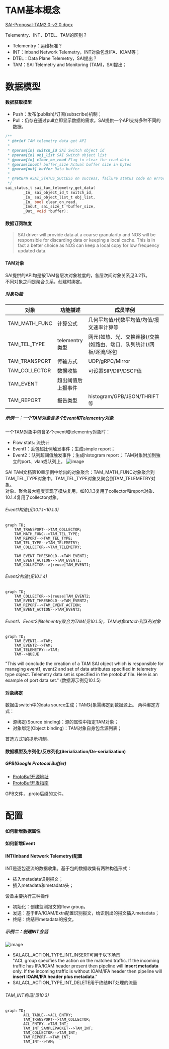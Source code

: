
# TAM基本概念
[SAI-Proposal-TAM2.0-v2.0.docx](https://github.com/opencomputeproject/SAI/tree/master/doc/TAM)

Telementry、INT、DTEL、TAM的区别？
- Telementry：运维标准？
- INT：Inband Network Telemetry，INT对象包含IFA、IOAM等；
- DTEL：Data Plane Telemetry，SAI提出？
- TAM：SAI Telemetry and Monitoring (TAM)，SAI提出；

# 数据模型
#### 数据获取模型
- Push：发布(publish)/订阅(subscribe)机制；
- Pull：仍存在通过pull立即显示数据的需求。SAI提供一个API支持多种不同的数据。

```c
/**
 * @brief TAM telemetry data get API
 *
 * @param[in] switch_id SAI Switch object id
 * @param[in] obj_list SAI Switch object list
 * @param[in] clear_on_read Flag to clear the read data
 * @param[inout] buffer_size Actual buffer size in bytes
 * @param[out] buffer Data buffer
 *
 * @return #SAI_STATUS_SUCCESS on success, failure status code on error
 */
sai_status_t sai_tam_telemetry_get_data(
        _In_ sai_object_id_t switch_id,
        _In_ sai_object_list_t obj_list,
        _In_ bool clear_on_read,
        _Inout_ sai_size_t *buffer_size,
        _Out_ void *buffer);
```

#### 数据订阅粒度
> SAI driver will provide data at a coarse granularity and NOS will be responsible for discarding data or keeping a local cache. 
> This is in fact a better choice as NOS can keep a local copy for low frequency updated data.

#### TAM对象
SAI提供的API均是按TAM各层次对象粒度的，各层次间对象关系见3.2节。   
不同对象之间是聚合关系，创建时绑定。   

##### 对象功能
|对象|功能描述|成员举例|
|--|--|--|
|TAM_MATH_FUNC|计算公式|几何平均值/代数平均值/均值/报文速率计算等|
|TAM_TEL_TYPE|telementry类型|网元(如热、光、交换连接)/交换(如路由、端口、队列统计)/网板/逐流/逐包|
|TAM_TRANSPORT|传输方式|UDP/gRPC/Mirror|
|TAM_COLLECTOR|数据收集|可设置SIP/DIP/DSCP值|
|TAM_EVENT|超出阈值后上报事件||
|TAM_REPORT|报告类型|histogram/GPB/JSON/THRIFT等|

##### 示例一：一个TAM对象含多个Event和Telementry对象  
一个TAM对象中包含多个event和telementry对象时：
- Flow stats: 流统计
- Event1：丢包超比例触发事件；生成simple report；
- Event2：队列超阈值触发事件；生成histogram report；
TAM对象附加到独立的port、vlan或队列上。
![image](https://user-images.githubusercontent.com/61963619/159002308-db0cb390-8ebf-4cc6-9495-e1c289aeb66a.png)

SAI TAM文档第10章示例中给出的对象聚合：TAM_MATH_FUNC对象聚合到TAM_TEL_TYPE对象中，TAM_TEL_TYPE对象又聚合到TAM_TELEMETRY对象。  
对象、聚合最大程度实现了模块复用，如10.1.3复用了collector和report对象、10.1.4复用了collector对象。  

###### Event1构造(见10.1.1~10.1.3)
```mermaid
graph TD;
    TAM_TRANSPORT-->TAM_COLLECTOR;
    TAM_MATH_FUNC-->TAM_TEL_TYPE;
    TAM_REPORT-->TAM_TEL_TYPE;
    TAM_TEL_TYPE-->TAM_TELEMETRY;
    TAM_COLLECTOR-->TAM_TELEMETRY;
 
    TAM_EVENT_THRESHOLD-->TAM_EVENT1;
    TAM_EVENT_ACTION-->TAM_EVENT1;
    TAM_COLLECTOR-->|reuse|TAM_EVENT1;
```

###### Event2构造(见10.1.4)
```mermaid
graph TD;
    TAM_COLLECTOR-->|reuse|TAM_EVENT2;
    TAM_EVENT_THRESHOLD-->TAM_EVENT2;
    TAM_REPORT-->TAM_EVENT_ACTION;
    TAM_EVENT_ACTION-->TAM_EVENT2;
```

###### Event1、Event2和telmentry聚合为TAM(见10.1.5)，TAM对象attach到队列对象
```mermaid
graph TD;
    TAM_EVENT1-->TAM;
    TAM_EVENT2-->TAM;
    TAM_TELEMETRY-->TAM;
    TAM-->QUEUE
```

"This will conclude the creation of a TAM SAI object which is responsible for managing event1, event2 and set of data attributes specified in telemetry type object. Telemetry data set is specified in the protobuf file. Here is an example of port data set." (数据源示例见10.1.5)

#### 对象绑定
数据由switch中的data source生成；TAM对象需绑定到数据源上。
两种绑定方式：
- 源绑定(Source binding)：源的属性中指定TAM对象；
- 对象绑定(Object binding)：TAM对象自身包含源列表；  

首选方式1的提示机制。

#### 数据模型及序列化/反序列化(Serialization/De-serialization)
##### GPB(Google Protocol Buffer)
- [ProtoBuf开源地址](https://github.com/protocolbuffers/protobuf/releases)
- [ProtoBuf开发指南](https://developers.google.com/protocol-buffers/docs/proto)

GPB文件，.proto后缀的文件。  

# 配置
#### 如何新增数据属性

#### 如何新增Event

#### INT(Inband Network Telemetry)配置
INT是逐包逐流的数据收集。基于包的数据收集有两种构造形式：
- 插入metadata识别报文；
- 插入metadata和metadata头；

设备主要执行三种操作
- 初始化：创建监测报文的flow group。
- 发送：基于IFA/IOAM/Extn配置识别报文，给识别出的报文插入metadata；
- 终结：终结带metadata的报文。

##### 示例二：创建INT会话
![image](https://user-images.githubusercontent.com/61963619/159005650-52f7d71a-000d-4bef-9d02-d7bbfb02d775.png)

- SAI_ACL_ACTION_TYPE_INT_INSERT可用于以下场景  
"ACL group specifies the action on the matched traffic. If the incoming traffic has IFA/IOAM header present then pipeline will **insert metadata** only. If the incoming traffic is without IOAM/IFA header then pipeline will **insert IOAM/IFA header plus metadata**."
- SAI_ACL_ACTION_TYPE_INT_DELETE用于终结INT处理的流量

###### TAM_INT构造(见10.3)
```mermaid
graph TD;
        ACL_TABLE-->ACL_ENTRY;
        TAM_TRANSPORT-->TAM_COLLECTOR;
        ACL_ENTRY-->TAM_INT;
        TAM_INT_SAMPLEPACKET-->TAM_INT;
        TAM_COLLECTOR-->TAM_INT;
        TAM_REPORT-->TAM_INT;
        TAM_INT-->TAM;
```


